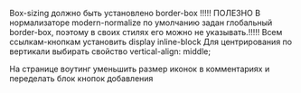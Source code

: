 Box-sizing  должно быть установлено border-box !!!!!  ПОЛЕЗНО
В нормализаторе modern-normalize по умолчанию задан глобальный border-box, поэтому в своих стилях его можно не указывать.!!!!!
Всем ссылкам-кнопкам установить display inline-block
Для центрирования по вертикали выбирать свойство vertical-align: middle;

На странице воутинг уменьшить размер иконок в комментариях
и переделать блок кнопок добавления 